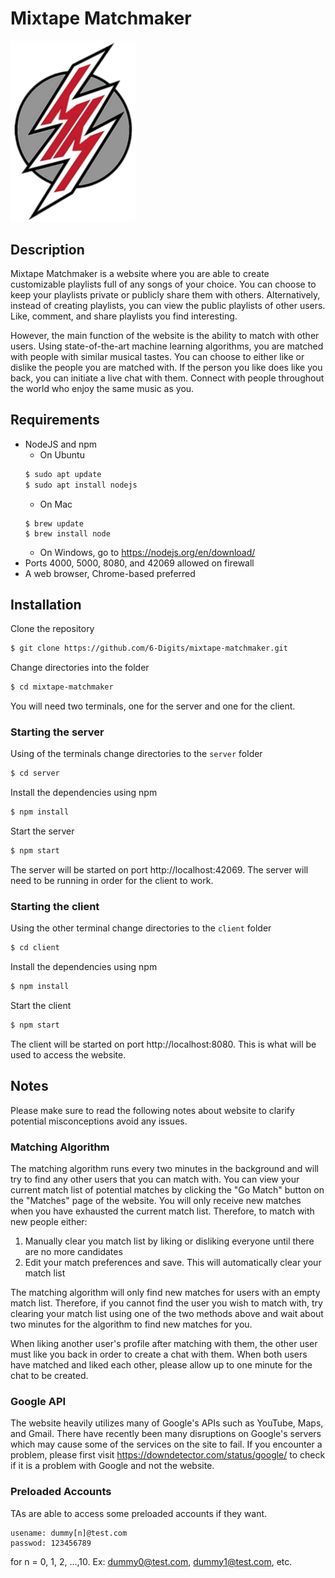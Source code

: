 # Mixtape Matchmaker

<img src="client/src/assets/logo.png" width="200">

## Description

Mixtape Matchmaker is a website where you are able to create customizable playlists full of any songs of your choice. You can choose to keep your playlists private or publicly share them with others. Alternatively, instead of creating playlists, you can view the public playlists of other users. Like, comment, and share playlists you find interesting. 

However, the main function of the website is the ability to match with other users. Using state-of-the-art machine learning algorithms, you are matched with people with similar musical tastes. You can choose to either like or dislike the people you are matched with. If the person you like does like you back, you can initiate a live chat with them. Connect with people throughout the world who enjoy the same music as you.


## Requirements

* NodeJS and npm
	- On Ubuntu 
	```bash
	$ sudo apt update
	$ sudo apt install nodejs
	```
	- On Mac
	```
	$ brew update
	$ brew install node
	```
	- On Windows, go to https://nodejs.org/en/download/
* Ports 4000, 5000, 8080, and 42069 allowed on firewall
* A web browser, Chrome-based preferred

## Installation

Clone the repository
```bash
$ git clone https://github.com/6-Digits/mixtape-matchmaker.git
```
Change directories into the folder
```bash
$ cd mixtape-matchmaker
```
You will need two terminals, one for the server and one for the client.

### Starting the server
Using of the terminals change directories to the `server` folder
```bash
$ cd server
```
Install the dependencies using npm
```bash
$ npm install
```
Start the server
```bash
$ npm start
```
The server will be started on port http://localhost:42069. The server will need to be running in order for the client to work. 

### Starting the client
Using the other terminal change directories to the `client` folder
```bash
$ cd client
```
Install the dependencies using npm
```bash
$ npm install
```
Start the client
```bash
$ npm start
```
The client will be started on port http://localhost:8080. This is what will be used to access the website. 

## Notes

Please make sure to read the following notes about website to clarify potential misconceptions avoid any issues. 

### Matching Algorithm

The matching algorithm runs every two minutes in the background and will try to find any other users that you can match with. You can view your current match list of potential matches by clicking the "Go Match" button on the "Matches" page of the website. You will only receive new matches when you have exhausted the current match list. Therefore, to match with new people either:

1. Manually clear you match list by liking or disliking everyone until there are no more candidates
2. Edit your match preferences and save. This will automatically clear your match list

The matching algorithm will only find new matches for users with an empty match list. Therefore, if you cannot find the user you wish to match with, try clearing your match list using one of the two methods above and wait about two minutes for the algorithm to find new matches for you. 

When liking another user's profile after matching with them, the other user must like you back in order to create a chat with them. When both users have matched and liked each other, please allow up to one minute for the chat to be created. 

### Google API

The website heavily utilizes many of Google's APIs such as YouTube, Maps, and Gmail. There have recently been many disruptions on Google's servers which may cause some of the services on the site to fail. If you encounter a problem, please first visit https://downdetector.com/status/google/ to check if it is a problem with Google and not the website. 

### Preloaded Accounts

TAs are able to access some preloaded accounts if they want. 
```
usename: dummy[n]@test.com
passwod: 123456789
```
for n = 0, 1, 2, ...,10. Ex: dummy0@test.com, dummy1@test.com, etc.
